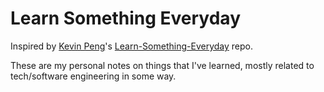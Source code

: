# Learn Something Everyday

Inspired by [Kevin Peng](http://kpeng.ca)'s [Learn-Something-Everyday](https://github.com/kevintpeng/Learn-Something-Every-Day) repo.

These are my personal notes on things that I've learned, mostly related to tech/software engineering in some way.
